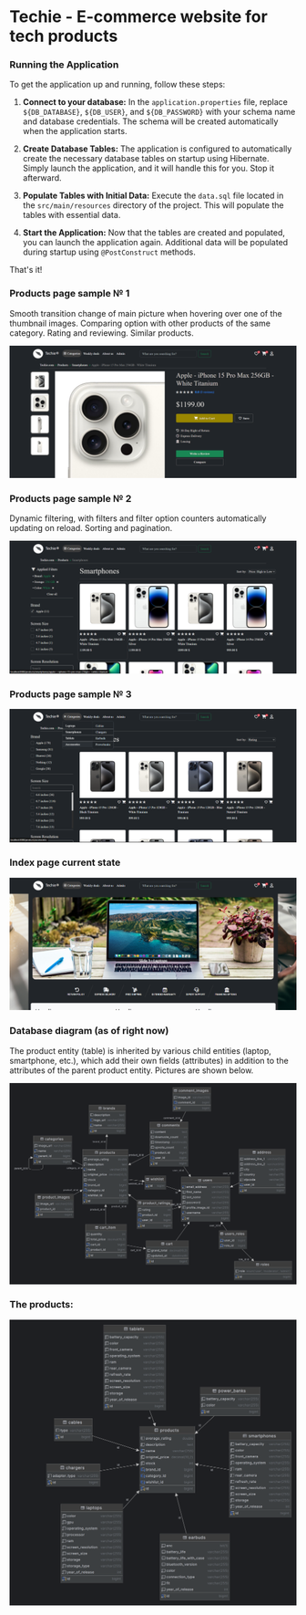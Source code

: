 # Techie - E-commerce website for tech products

### Running the Application

To get the application up and running, follow these steps:

1. **Connect to your database:** In the `application.properties` file, replace `${DB_DATABASE}`, `${DB_USER}`, and `${DB_PASSWORD}` with your schema name and database credentials. The schema will be created automatically when the application starts.

2. **Create Database Tables:** The application is configured to automatically create the necessary database tables on startup using Hibernate. Simply launch the application, and it will handle this for you. Stop it afterward.

3. **Populate Tables with Initial Data:** Execute the `data.sql` file located in the `src/main/resources` directory of the project. This will populate the tables with essential data.

4. **Start the Application:** Now that the tables are created and populated, you can launch the application again. Additional data will be populated during startup using `@PostConstruct` methods.

That's it!


### Products page sample № 1
Smooth transition change of main picture when hovering over one of the thumbnail images. Comparing option with other products of the same category. Rating and reviewing. Similar products.

<img src="src/main/resources/static/images/products_sample_1.png" alt="Product page">

### Products page sample № 2
Dynamic filtering, with filters and filter option counters automatically updating on reload. Sorting and pagination.

<img src="src/main/resources/static/images/products_sample_2.png" alt="Smartphones page">

### Products page sample № 3

<img src="src/main/resources/static/images/products_sample_3.png" alt="Smartphones page">

### Index page current state

<img src="src/main/resources/static/images/index_page.png" alt="Index page">



### Database diagram (as of right now)
The product entity (table) is inherited by various child entities (laptop, smartphone, etc.), which add their own fields (attributes) in addition to the attributes of the parent product entity. Pictures are shown below.

<img src="src/main/resources/static/images/diagram.png" alt="Database Diagram">


### The products:
<img src="src/main/resources/static/images/products_diagram.png" alt="Database Diagram">




